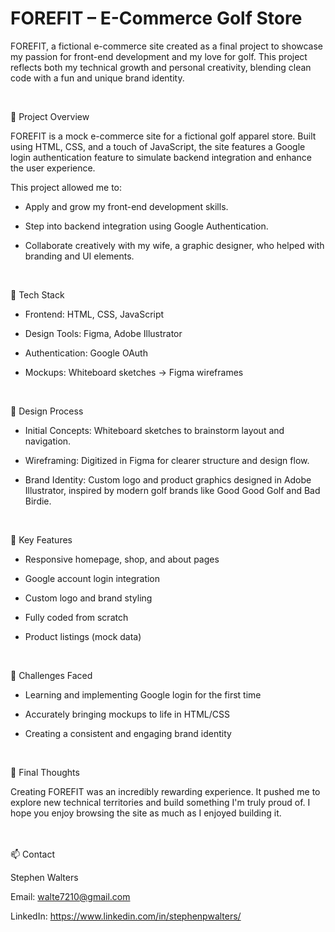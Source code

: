 # FOREFIT – E-Commerce Golf Store

FOREFIT, a fictional e-commerce site created as a final project to showcase my passion for front-end development and my love for golf. This project reflects both my technical growth and personal creativity, blending clean code with a fun and unique brand identity.

<br />

🚀 Project Overview

FOREFIT is a mock e-commerce site for a fictional golf apparel store. Built using HTML, CSS, and a touch of JavaScript, the site features a Google login authentication feature to simulate backend integration and enhance the user experience.

This project allowed me to:

- Apply and grow my front-end development skills.

- Step into backend integration using Google Authentication.

- Collaborate creatively with my wife, a graphic designer, who helped with branding and UI elements.

<br />

🧱 Tech Stack
- Frontend: HTML, CSS, JavaScript

- Design Tools: Figma, Adobe Illustrator

- Authentication: Google OAuth

- Mockups: Whiteboard sketches → Figma wireframes

<br />

🎨 Design Process
- Initial Concepts: Whiteboard sketches to brainstorm layout and navigation.

- Wireframing: Digitized in Figma for clearer structure and design flow.

- Brand Identity: Custom logo and product graphics designed in Adobe Illustrator, inspired by modern golf brands like Good Good Golf and Bad Birdie.

<br />

🔑 Key Features
- Responsive homepage, shop, and about pages

- Google account login integration

- Custom logo and brand styling

- Fully coded from scratch

- Product listings (mock data)

<br />

🧠 Challenges Faced
- Learning and implementing Google login for the first time

- Accurately bringing mockups to life in HTML/CSS

- Creating a consistent and engaging brand identity

<br />

💬 Final Thoughts

Creating FOREFIT was an incredibly rewarding experience. It pushed me to explore new technical territories and build something I'm truly proud of. I hope you enjoy browsing the site as much as I enjoyed building it.




<br />
<br />
📫 Contact

Stephen Walters

Email: walte7210@gmail.com

LinkedIn: https://www.linkedin.com/in/stephenpwalters/
